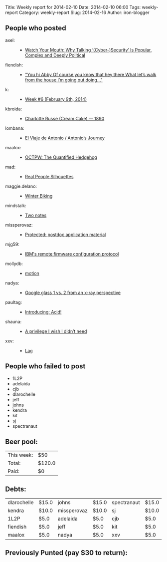 Title: Weekly report for 2014-02-10
Date: 2014-02-10 06:00
Tags: weekly-report
Category: weekly-report
Slug: 2014-02-16
Author: iron-blogger


<h2>People who posted</h2>
<dl>
<dt><span class="user">axel:</span></dt>
<dd>
  <ul>
   <li><a href="http://www.axelarnbak.nl/2014/02/14/watch-your-mouth-why-talking-cyber-security-is-popular-complex-and-deeply-political/">Watch Your Mouth: Why Talking ‘(Cyber-)Security’ Is Popular, Complex and Deeply Political</a></li>
  </ul>
</dd>
<dt><span class="user">fiendish:</span></dt>
<dd>
  <ul>
   <li><a href="http://textsfromharriotte.tumblr.com/post/76383028388">"You hi Abby Of course you know that hey there What let’s walk from the house I’m going out doing..."</a></li>
  </ul>
</dd>
<dt><span class="user">k:</span></dt>
<dd>
  <ul>
   <li><a href="http://www.googlish.com/?p=27">Week #6 (February 9th, 2014)</a></li>
  </ul>
</dd>
<dt><span class="user">kbroida:</span></dt>
<dd>
  <ul>
   <li><a href="http://thefoodbeat.net/charlotte-russe-cream-pie-1890/">Charlotte Russe (Cream Cake) — 1890</a></li>
  </ul>
</dd>
<dt><span class="user">lombana:</span></dt>
<dd>
  <ul>
   <li><a href="http://andreslombana.net/blog/2014/02/16/viajedeantonio/">El Viaje de Antonio / Antonio’s Journey</a></li>
  </ul>
</dd>
<dt><span class="user">maalox:</span></dt>
<dd>
  <ul>
   <li><a href="http://alexose.blogspot.com/2014/02/octpw-quantified-hedgehog.html">OCTPW: The Quantified Hedgehog</a></li>
  </ul>
</dd>
<dt><span class="user">mad:</span></dt>
<dd>
  <ul>
   <li><a href="http://madprime.org/articles/2014/02/real-people-silhouettes/">Real People Silhouettes</a></li>
  </ul>
</dd>
<dt><span class="user">maggie.delano:</span></dt>
<dd>
  <ul>
   <li><a href="http://maggiedelano.tumblr.com/post/76925364046">Winter Biking</a></li>
  </ul>
</dd>
<dt><span class="user">mindstalk:</span></dt>
<dd>
  <ul>
   <li><a href="http://mindstalk.livejournal.com/391033.html">Two notes</a></li>
  </ul>
</dd>
<dt><span class="user">missperovaz:</span></dt>
<dd>
  <ul>
   <li><a href="http://www.music.mcgill.ca/~cmedei1/?p=1005&utm_source=rss&utm_medium=rss&utm_campaign=postdoc-application-material">Protected: postdoc application material</a></li>
  </ul>
</dd>
<dt><span class="user">mjg59:</span></dt>
<dd>
  <ul>
   <li><a href="http://mjg59.dreamwidth.org/29210.html">IBM's remote firmware configuration protocol</a></li>
  </ul>
</dd>
<dt><span class="user">mollydb:</span></dt>
<dd>
  <ul>
   <li><a href="http://mmillions.wordpress.com/2014/02/15/motion/">motion</a></li>
  </ul>
</dd>
<dt><span class="user">nadya:</span></dt>
<dd>
  <ul>
   <li><a href="http://infosyncratic.nl/weblog/2014/02/12/google-glass-1-vs-2-from-an-x-ray-perspective/">Google glass 1 vs. 2 from an x-ray perspective</a></li>
  </ul>
</dd>
<dt><span class="user">paultag:</span></dt>
<dd>
  <ul>
   <li><a href="http://blog.pault.ag/post/76584698979">Introducing: Acid!</a></li>
  </ul>
</dd>
<dt><span class="user">shauna:</span></dt>
<dd>
  <ul>
   <li><a href="http://www.shaunagm.net/blog/2014/02/a-privilege-i-wish-i-didnt-need/?utm_source=rss&utm_medium=rss&utm_campaign=a-privilege-i-wish-i-didnt-need">A privilege I wish I didn&#8217;t need</a></li>
  </ul>
</dd>
<dt><span class="user">xxv:</span></dt>
<dd>
  <ul>
   <li><a href="http://donottouchscreens.tumblr.com/post/76901958491">Lag</a></li>
  </ul>
</dd>
</dl>

<h2>People who failed to post</h2>
<ul>
<li class="user">1L2P</li>
<li class="user">adelaida</li>
<li class="user">cjb</li>
<li class="user">dlarochelle</li>
<li class="user">jeff</li>
<li class="user">johns</li>
<li class="user">kendra</li>
<li class="user">kit</li>
<li class="user">sj</li>
<li class="user">spectranaut</li>
</ul>



<h2>Beer pool:</h2>
<table>
  <tr> <td> This week: </td> <td> $50 </td> </tr>
  <tr> <td> Total: </td> <td> $120.0 </td> </tr>
  <tr> <td> Paid: </td> <td> $0 </td> </tr>
</table>

<h2>Debts:</h2>

<table class="debts">
<tr><td class="user">dlarochelle</td> <td class="money">$15.0</td><td class="user">johns</td> <td class="money">$15.0</td><td class="user">spectranaut</td> <td class="money">$15.0</td></tr>
<tr><td class="user">kendra</td> <td class="money">$10.0</td><td class="user">missperovaz</td> <td class="money">$10.0</td><td class="user">sj</td> <td class="money">$10.0</td></tr>
<tr><td class="user">1L2P</td> <td class="money">$5.0</td><td class="user">adelaida</td> <td class="money">$5.0</td><td class="user">cjb</td> <td class="money">$5.0</td></tr>
<tr><td class="user">fiendish</td> <td class="money">$5.0</td><td class="user">jeff</td> <td class="money">$5.0</td><td class="user">kit</td> <td class="money">$5.0</td></tr>
<tr><td class="user">maalox</td> <td class="money">$5.0</td><td class="user">nadya</td> <td class="money">$5.0</td><td class="user">xxv</td> <td class="money">$5.0</td></tr>
</table>

<h2>Previously Punted (pay $30 to return):</h2>
<ul>
</ul>
